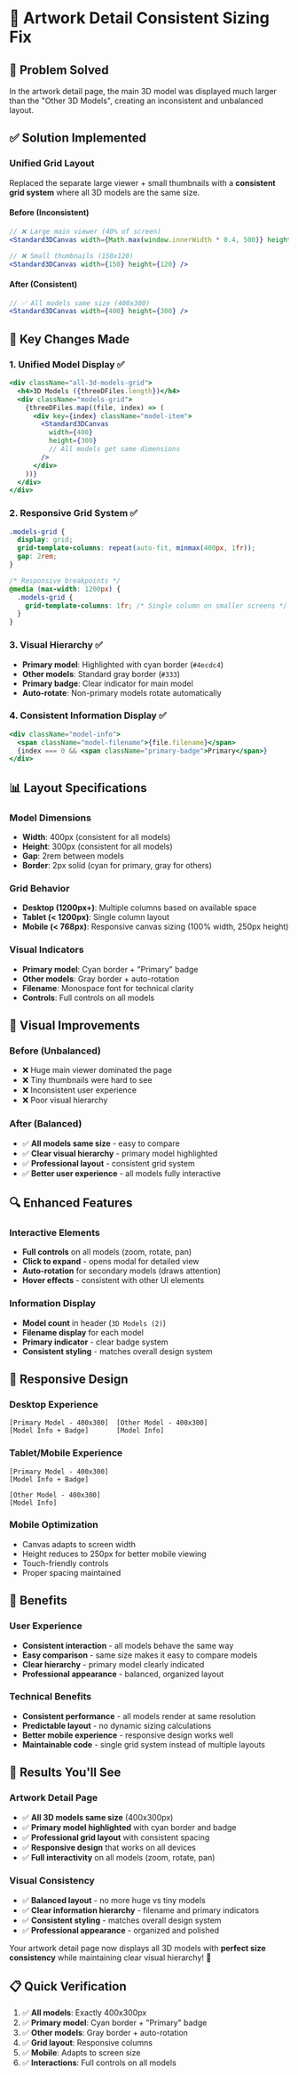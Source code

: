 # 📐 Artwork Detail Consistent Sizing Fix

## 🎯 Problem Solved

In the artwork detail page, the main 3D model was displayed much larger than the "Other 3D Models", creating an inconsistent and unbalanced layout.

## ✅ Solution Implemented

### Unified Grid Layout

Replaced the separate large viewer + small thumbnails with a **consistent grid system** where all 3D models are the same size.

#### Before (Inconsistent)

```jsx
// ❌ Large main viewer (40% of screen)
<Standard3DCanvas width={Math.max(window.innerWidth * 0.4, 500)} height={Math.max(window.innerHeight * 0.4, 400)} />

// ❌ Small thumbnails (150x120)
<Standard3DCanvas width={150} height={120} />
```

#### After (Consistent)

```jsx
// ✅ All models same size (400x300)
<Standard3DCanvas width={400} height={300} />
```

## 🔧 Key Changes Made

### 1. Unified Model Display ✅

```jsx
<div className="all-3d-models-grid">
  <h4>3D Models ({threeDFiles.length})</h4>
  <div className="models-grid">
    {threeDFiles.map((file, index) => (
      <div key={index} className="model-item">
        <Standard3DCanvas
          width={400}
          height={300}
          // All models get same dimensions
        />
      </div>
    ))}
  </div>
</div>
```

### 2. Responsive Grid System ✅

```css
.models-grid {
  display: grid;
  grid-template-columns: repeat(auto-fit, minmax(400px, 1fr));
  gap: 2rem;
}

/* Responsive breakpoints */
@media (max-width: 1200px) {
  .models-grid {
    grid-template-columns: 1fr; /* Single column on smaller screens */
  }
}
```

### 3. Visual Hierarchy ✅

- **Primary model**: Highlighted with cyan border (`#4ecdc4`)
- **Other models**: Standard gray border (`#333`)
- **Primary badge**: Clear indicator for main model
- **Auto-rotate**: Non-primary models rotate automatically

### 4. Consistent Information Display ✅

```jsx
<div className="model-info">
  <span className="model-filename">{file.filename}</span>
  {index === 0 && <span className="primary-badge">Primary</span>}
</div>
```

## 📊 Layout Specifications

### Model Dimensions

- **Width**: 400px (consistent for all models)
- **Height**: 300px (consistent for all models)
- **Gap**: 2rem between models
- **Border**: 2px solid (cyan for primary, gray for others)

### Grid Behavior

- **Desktop (1200px+)**: Multiple columns based on available space
- **Tablet (< 1200px)**: Single column layout
- **Mobile (< 768px)**: Responsive canvas sizing (100% width, 250px height)

### Visual Indicators

- **Primary model**: Cyan border + "Primary" badge
- **Other models**: Gray border + auto-rotation
- **Filename**: Monospace font for technical clarity
- **Controls**: Full controls on all models

## 🎨 Visual Improvements

### Before (Unbalanced)

- ❌ Huge main viewer dominated the page
- ❌ Tiny thumbnails were hard to see
- ❌ Inconsistent user experience
- ❌ Poor visual hierarchy

### After (Balanced)

- ✅ **All models same size** - easy to compare
- ✅ **Clear visual hierarchy** - primary model highlighted
- ✅ **Professional layout** - consistent grid system
- ✅ **Better user experience** - all models fully interactive

## 🔍 Enhanced Features

### Interactive Elements

- **Full controls** on all models (zoom, rotate, pan)
- **Click to expand** - opens modal for detailed view
- **Auto-rotation** for secondary models (draws attention)
- **Hover effects** - consistent with other UI elements

### Information Display

- **Model count** in header (`3D Models (2)`)
- **Filename display** for each model
- **Primary indicator** - clear badge system
- **Consistent styling** - matches overall design system

## 📱 Responsive Design

### Desktop Experience

```
[Primary Model - 400x300]  [Other Model - 400x300]
[Model Info + Badge]       [Model Info]
```

### Tablet/Mobile Experience

```
[Primary Model - 400x300]
[Model Info + Badge]

[Other Model - 400x300]
[Model Info]
```

### Mobile Optimization

- Canvas adapts to screen width
- Height reduces to 250px for better mobile viewing
- Touch-friendly controls
- Proper spacing maintained

## 🚀 Benefits

### User Experience

- **Consistent interaction** - all models behave the same way
- **Easy comparison** - same size makes it easy to compare models
- **Clear hierarchy** - primary model clearly indicated
- **Professional appearance** - balanced, organized layout

### Technical Benefits

- **Consistent performance** - all models render at same resolution
- **Predictable layout** - no dynamic sizing calculations
- **Better mobile experience** - responsive design works well
- **Maintainable code** - single grid system instead of multiple layouts

## 🎯 Results You'll See

### Artwork Detail Page

- ✅ **All 3D models same size** (400x300px)
- ✅ **Primary model highlighted** with cyan border and badge
- ✅ **Professional grid layout** with consistent spacing
- ✅ **Responsive design** that works on all devices
- ✅ **Full interactivity** on all models (zoom, rotate, pan)

### Visual Consistency

- ✅ **Balanced layout** - no more huge vs tiny models
- ✅ **Clear information hierarchy** - filename and primary indicators
- ✅ **Consistent styling** - matches overall design system
- ✅ **Professional appearance** - organized and polished

Your artwork detail page now displays all 3D models with **perfect size consistency** while maintaining clear visual hierarchy! 🎉

## 📋 Quick Verification

1. ✅ **All models**: Exactly 400x300px
2. ✅ **Primary model**: Cyan border + "Primary" badge
3. ✅ **Other models**: Gray border + auto-rotation
4. ✅ **Grid layout**: Responsive columns
5. ✅ **Mobile**: Adapts to screen size
6. ✅ **Interactions**: Full controls on all models
